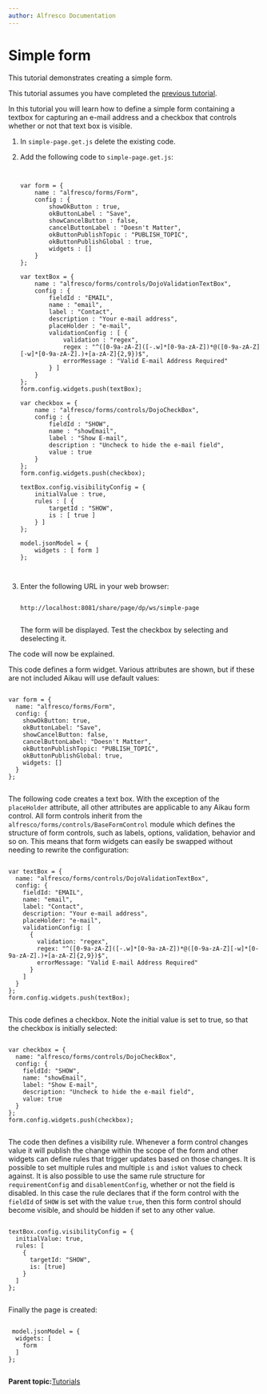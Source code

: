 ```yaml
---
author: Alfresco Documentation
---
```


# Simple form

This tutorial demonstrates creating a simple form.

This tutorial assumes you have completed the [previous tutorial](aikau-tutorials-horizontal-layout.md).

In this tutorial you will learn how to define a simple form containing a textbox for capturing an e-mail address and a checkbox that controls whether or not that text box is visible.

1.  In `simple-page.get.js` delete the existing code.

2.  Add the following code to `simple-page.get.js`:

    ```
    
                            
    var form = {
    	name : "alfresco/forms/Form",
    	config : {
    		showOkButton : true,
    		okButtonLabel : "Save",
    		showCancelButton : false,
    		cancelButtonLabel : "Doesn't Matter",
    		okButtonPublishTopic : "PUBLISH_TOPIC",
    		okButtonPublishGlobal : true,
    		widgets : []
    	}
    };
    
    var textBox = {
    	name : "alfresco/forms/controls/DojoValidationTextBox",
    	config : {
    		fieldId : "EMAIL",
    		name : "email",
    		label : "Contact",
    		description : "Your e-mail address",
    		placeHolder : "e-mail",
    		validationConfig : [ {
    			validation : "regex",
    			regex : "^([0-9a-zA-Z]([-.w]*[0-9a-zA-Z])*@([0-9a-zA-Z][-w]*[0-9a-zA-Z].)+[a-zA-Z]{2,9})$",
    			errorMessage : "Valid E-mail Address Required"
    		} ]
    	}
    };
    form.config.widgets.push(textBox);
    
    var checkbox = {
    	name : "alfresco/forms/controls/DojoCheckBox",
    	config : {
    		fieldId : "SHOW",
    		name : "showEmail",
    		label : "Show E-mail",
    		description : "Uncheck to hide the e-mail field",
    		value : true
    	}
    };
    form.config.widgets.push(checkbox);
    
    textBox.config.visibilityConfig = {
    	initialValue : true,
    	rules : [ {
    		targetId : "SHOW",
    		is : [ true ]
    	} ]
    };
    
    model.jsonModel = {
    	widgets : [ form ]
    };                        
                            
                        
    ```

3.  Enter the following URL in your web browser:

    ```
    
    http://localhost:8081/share/page/dp/ws/simple-page                        
                        
    ```

    The form will be displayed. Test the checkbox by selecting and deselecting it.


The code will now be explained.

This code defines a form widget. Various attributes are shown, but if these are not included Aikau will use default values:

```

var form = {
  name: "alfresco/forms/Form",
  config: {
    showOkButton: true,
    okButtonLabel: "Save",
    showCancelButton: false,
    cancelButtonLabel: "Doesn't Matter",
    okButtonPublishTopic: "PUBLISH_TOPIC",
    okButtonPublishGlobal: true,
    widgets: []
  }
};            
        
```

The following code creates a text box. With the exception of the `placeHolder` attribute, all other attributes are applicable to any Aikau form control. All form controls inherit from the `alfresco/forms/controls/BaseFormControl` module which defines the structure of form controls, such as labels, options, validation, behavior and so on. This means that form widgets can easily be swapped without needing to rewrite the configuration:

```

var textBox = {
  name: "alfresco/forms/controls/DojoValidationTextBox",
  config: {
    fieldId: "EMAIL",
    name: "email",
    label: "Contact",
    description: "Your e-mail address",
    placeHolder: "e-mail",
    validationConfig: [
      {
        validation: "regex",
        regex: "^([0-9a-zA-Z]([-.w]*[0-9a-zA-Z])*@([0-9a-zA-Z][-w]*[0-9a-zA-Z].)+[a-zA-Z]{2,9})$",
        errorMessage: "Valid E-mail Address Required"
      }
    ]
  }
};
form.config.widgets.push(textBox);                
            
```

This code defines a checkbox. Note the initial value is set to true, so that the checkbox is initially selected:

```

var checkbox = {
  name: "alfresco/forms/controls/DojoCheckBox",
  config: {
    fieldId: "SHOW",
    name: "showEmail",
    label: "Show E-mail",
    description: "Uncheck to hide the e-mail field",
    value: true
  }
};
form.config.widgets.push(checkbox);                
            
```

The code then defines a visibility rule. Whenever a form control changes value it will publish the change within the scope of the form and other widgets can define rules that trigger updates based on those changes. It is possible to set multiple rules and multiple `is` and `isNot` values to check against. It is also possible to use the same rule structure for `requirementConfig` and `disablementConfig`, whether or not the field is disabled. In this case the rule declares that if the form control with the `fieldId` of `SHOW` is set with the value `true`, then this form control should become visible, and should be hidden if set to any other value.

```

textBox.config.visibilityConfig = {
  initialValue: true,
  rules: [
    {
      targetId: "SHOW",
      is: [true]
    }
  ]
};                
            
```

Finally the page is created:

```

 model.jsonModel = {
  widgets: [
    form
  ]
};               
            
```

**Parent topic:**[Tutorials](../concepts/aikau-tutorials.md)

